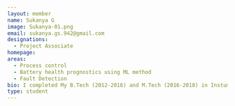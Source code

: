 ```yaml
---
layout: member
name: Sukanya G 
image: Sukanya-01.png 
email: sukanya.gs.942@gmail.com
designations: 
  - Project Associate 
homepage: 
areas:
  - Process control
  - Battery health prognostics using ML method
  - Fault Detection
bio: I completed My B.Tech (2012-2016) and M.Tech (2016-2018) in Instumentation & contral. I did my M.tech thesis in Fault detection using DIPCA with Prof. Arun Tangirala, IITM. I had worked in Data analytics for ESPN cricinfo. I am working in simulating control system for AIP in submarine application & Battery health prognostics 
type: student
---
```

